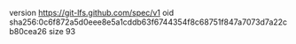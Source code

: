 version https://git-lfs.github.com/spec/v1
oid sha256:0c6f872a5d0eee8e5a1cddb63f6744354f8c68751f847a7073d7a22cb80cea26
size 93
